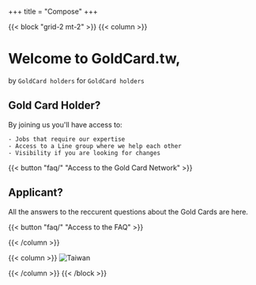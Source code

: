 +++
title = "Compose"
+++

{{< block "grid-2 mt-2" >}}
{{< column >}}

# Welcome to __GoldCard.tw__, 
by `GoldCard holders` for `GoldCard holders`



## Gold Card Holder?

By joining us you'll have access to:

    - Jobs that require our expertise
    - Access to a Line group where we help each other
    - Visibility if you are looking for changes

{{< button "faq/" "Access to the Gold Card Network" >}}


## Applicant?
All the answers to the reccurent questions about the Gold Cards are here.

{{< button "faq/" "Access to the FAQ" >}} 


{{< /column >}}

{{< column >}}
![Taiwan](./images/taiwan-unsplash.jpeg)

{{< /column >}}
{{< /block >}}
